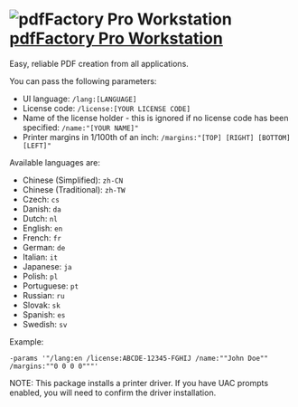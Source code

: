 # ![pdfFactory Pro Workstation](https://cdn.rawgit.com/pauby/ChocoPackages/6024a73d/icons/pdffactorypro-workstation.png "pdfFactory Pro Workstation") [pdfFactory Pro Workstation](https://chocolatey.org/packages/pdffactorypro-workstation)

Easy, reliable PDF creation from all applications.

You can pass the following parameters:

* UI language: `/lang:[LANGUAGE]`
* License code: `/license:[YOUR LICENSE CODE]`
* Name of the license holder - this is ignored if no license code has been specified: `/name:"[YOUR NAME]"`
* Printer margins in 1/100th of an inch: `/margins:"[TOP] [RIGHT] [BOTTOM] [LEFT]"`

Available languages are:

* Chinese (Simplified): `zh-CN`
* Chinese (Traditional): `zh-TW`
* Czech: `cs`
* Danish: `da`
* Dutch: `nl`
* English: `en`
* French: `fr`
* German: `de`
* Italian: `it`
* Japanese: `ja`
* Polish: `pl`
* Portuguese: `pt`
* Russian: `ru`
* Slovak: `sk`
* Spanish: `es`
* Swedish: `sv`


Example:

`-params '"/lang:en /license:ABCDE-12345-FGHIJ /name:""John Doe"" /margins:""0 0 0 0"""'`

NOTE: This package installs a printer driver. If you have UAC prompts enabled, you will need to confirm the driver installation.
